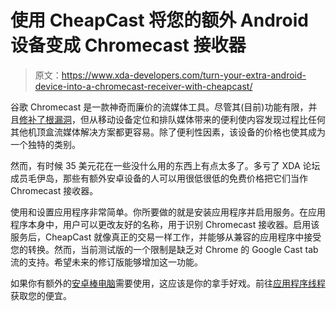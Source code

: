 # 使用 CheapCast 将您的额外 Android 设备变成 Chromecast 接收器

> 原文：<https://www.xda-developers.com/turn-your-extra-android-device-into-a-chromecast-receiver-with-cheapcast/>

谷歌 Chromecast 是一款神奇而廉价的流媒体工具。尽管其(目前)功能有限，并且[修补了根漏洞](http://www.xda-developers.com/android/latest-google-chromecast-ota-blocks-root-method/ "Latest Google Chromecast OTA Blocks Root Method")，但从移动设备定位和排队媒体带来的便利使内容发现过程比任何其他机顶盒流媒体解决方案都更容易。除了便利性因素，该设备的价格也使其成为一个独特的类别。

然而，有时候 35 美元花在一些没什么用的东西上有点太多了。多亏了 XDA 论坛成员毛伊岛，那些有额外安卓设备的人可以用很低很低的免费价格把它们当作 Chromecast 接收器。

使用和设置应用程序非常简单。你所要做的就是安装应用程序并启用服务。在应用程序本身中，用户可以更改友好的名称，用于识别 Chromecast 接收器。启用该服务后，CheapCast 就像真正的交易一样工作，并能够从兼容的应用程序中接受您的转换。然而，当前测试版的一个限制是缺乏对 Chrome 的 Google Cast tab 流的支持。希望未来的修订版能够增加这一功能。

如果你有额外的[安卓棒电脑](http://forum.xda-developers.com/forumdisplay.php?f=2070)需要使用，这应该是你的拿手好戏。前往[应用程序线程](http://forum.xda-developers.com/showthread.php?t=2402387)获取您的便宜。